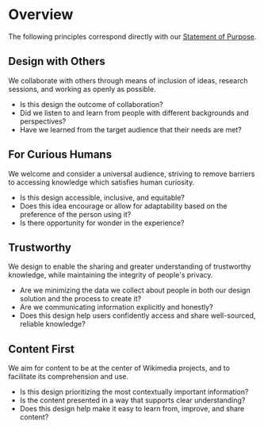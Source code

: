 # Overview

The following principles correspond directly with our [Statement of Purpose](statement-of-purpose.md).

## Design with Others

We collaborate with others through means of inclusion of ideas, research sessions, and working as openly as possible.

- Is this design the outcome of collaboration?
- Did we listen to and learn from people with different backgrounds and perspectives?
- Have we learned from the target audience that their needs are met?

## For Curious Humans

We welcome and consider a universal audience, striving to remove barriers to accessing knowledge which satisfies human curiosity.

- Is this design accessible, inclusive, and equitable?
- Does this idea encourage or allow for adaptability based on the preference of the person using it?
- Is there opportunity for wonder in the experience?

## Trustworthy

We design to enable the sharing and greater understanding of trustworthy knowledge, while maintaining the integrity of people's privacy.

- Are we minimizing the data we collect about people in both our design solution and the process to create it?
- Are we communicating information explicitly and honestly?
- Does this design help users confidently access and share well-sourced, reliable knowledge?

## Content First

We aim for content to be at the center of Wikimedia projects, and to facilitate its comprehension and use.

- Is this design prioritizing the most contextually important information?
- Is the content presented in a way that supports clear understanding?
- Does this design help make it easy to learn from, improve, and share content?
